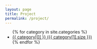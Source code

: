 ```yaml
---
layout: page
title: Project
permalink: /project/
---
```


<ul>
  {% for category in site.categories %}
    <li>
      <a href="{{ site.baseurl }}/project/{{ category[0] }}">{{ category[0] }} ({{ category[1].size }})</a>
    </li>
  {% endfor %}
</ul>
